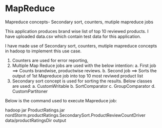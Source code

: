 # MapReduce
Mapreduce concepts- Secondary sort, counters, mutiple mapreduce jobs

This application produces brand wise list of top 10 reviewed products.
I have uploaded data.csv which contain test data for this application.

I have made use of Secondary sort, counters, mutiple mapreduce concepts in hadoop to implement this  use case.

1.  Counters are used for error reporting,
2.  Multiple Map Reduce jobs are used with the below intention:
    a. First job ==> Counts brandwise, productwise reviews.
    b. Second job ==> Sorts the output of 1st Mapreduce job into top 10 most reviwed product list
3. Secondary sort concept is used for sorting the results. Below classes are used:
    a. CustomWritable 
    b. SortComparator
    c. GroupComparator
    d. CustomPartitoner
    
Below is the command used to execute Mapreduce job:

hadoop jar ProductRatings.jar nordStorm.productRatings.SecondarySort.ProductReviewCountDriver data/productRatingsDir output

